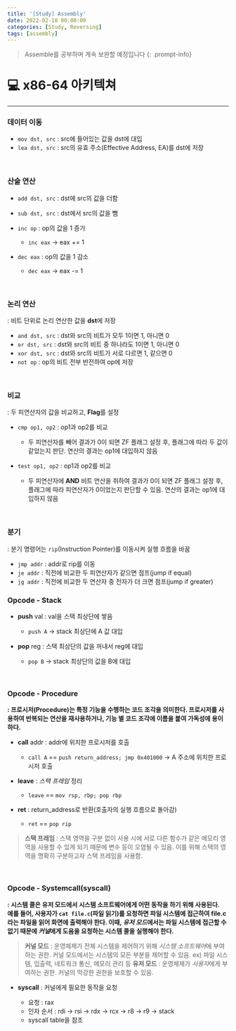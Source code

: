 ```yaml
---
title: '[Study] Assembly'
date: 2022-02-18 00:00:00
categories: [Study, Reversing]
tags: [assembly]
---
```


> Assemble를 공부하며 계속 보완할 예정입니다
{: .prompt-info}


# 💻 x86-64 아키텍쳐
---
### 데이터 이동
- `mov dst, src` : src에 들어있는 값을 dst에 대입
- `lea dst, src` : src의 유효 주소(Effective Address, EA)를 dst에 저장

<br />

### 산술 연산
- `add dst, src` : dst에 src의 값을 더함
- `sub dst, src` : dst에서 src의 값을 뺌
- `inc op` : op의 값을 1 증가

    - `inc eax` -> eax += 1

- `dec eax` : op의 값을 1 감소

    - `dec eax` -> eax -= 1

<br />

### 논리 연산
: 비트 단위로 논리 연산한 값을 **dst**에 저장

- `and dst, src` : dst와 src의 비트가 모두 1이면 1, 아니면 0
- `or dst, src` : dst와 src의 비트 중 하나라도 1이면 1, 아니면 0
- `xor dst, src` : dst와 src의 비트가 서로 다르면 1, 같으면 0
- `not op` : op의 비트 전부 반전하여 op에 저장

<br />

### 비교
: 두 피연산자의 값을 비교하고, **Flag**를 설정

- `cmp op1, op2` : op1과 op2를 비교

    - 두 피연산자를 빼어 결과가 0이 되면 ZF 플래그 설정 후, 플래그에 따라 두 값이 같았는지 판단. 연산의 결과는 op1에 대입하지 않음

- `test op1, op2` : op1과 op2를 비교

    - 두 피연산자에 **AND** 비트 연산을 취하여 결과가 0이 되면 ZF 플래그 설정 후, 플래그에 따라 피연산자가 0이었는지 판단할 수 있음. 연산의 결과는 op1에 대입하지 않음

<br />

### 분기
: 분기 명령어는 `rip`(Instruction Pointer)를 이동시켜 실행 흐름을 바꿈

- `jmp addr` : addr로 rip를 이동
- `je addr` : 직전에 비교한 두 피연산자가 같으면 점프(jump if equal)
- `jg addr` : 직전에 비교한 두 연산자 중 전자가 더 크면 점프(jump if greater)


### Opcode - Stack
- **push** val : val을 스택 최상단에 쌓음

   - `push A` -> stack 최상단에 A 값 대입

- **pop** reg : 스택 최상단의 값을 꺼내서 reg에 대입

   - `pop B` -> stack 최상단의 값을 B에 대입

 <br />

### Opcode - Procedure
**: 프로시저(Procedure)는 특정 기능을 수행하는 코드 조각을 의미한다. 프로시저를 사용하여 반복되는 연산을 재사용하거나, 기능 별 코드 조각에 이름을 붙여 가독성에 용이하다.**

- **call** addr : addr에 위치한 프로시저를 호출

   - `call A` == `push return_address; jmp 0x401000` -> A 주소에 위치한 프로시저 호출

- **leave** : _스택 프레임_ 정리

    - `leave` == `mov rsp, rbp; pop rbp`

- **ret** : return_address로 반환(호출자의 실행 흐름으로 돌아감)

    - `ret` == `pop rip`

> **스택 프레임** : 스택 영역을 구분 없이 사용 시에 서로 다른 함수가 같은 메모리 영역을 사용할 수 있게 되기 때문에 변수 등이 오염될 수 있음. 이를 위해 스택의 영역을 명확히 구분하고자 스택 프레임을 사용함.

<br />

### Opcode - Systemcall(syscall)

**: 시스템 콜은 유저 모드에서 시스템 소프트웨어에게 어떤 동작을 하기 위해 사용된다.
<br />예를 들어, 사용자가 `cat file.c`(파일 읽기)를 요청하면 파일 시스템에 접근하여 file.c라는 파일을 읽어 화면에 출력해야 한다. 이때, *유저 모드*에서는 파일 시스템에 접근할 수 없기 때문에 *커널*에게 도움을 요청하는 시스템 콜을 실행해야 한다.**

> **커널 모드** : 운영체제가 전체 시스템을 제어하기 위해 *시스템 소프트웨어*에 부여하는 권한. 커널 모드에서는 시스템의 모든 부분을 제어할 수 있음. ex) 파일 시스템, 입출력, 네트워크 통신, 메모리 관리 등
**유저 모드** : 운영체제가 *사용자*에게 부여하는 권한. 커널의 막강한 권한을 보호할 수 있음.

- **syscall** : 커널에게 필요한 동작을 요청

    - 요청 : rax
    - 인자 순서 : rdi -> rsi -> rdx -> rcx -> r8 -> r9 -> stack
    - syscall table을 참조
